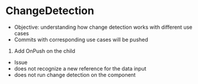 # ChangeDetection

- Objective: understanding how change detection works with different use cases
- Commits with corresponding use cases will be pushed

1. Add OnPush on the child

- Issue
- does not recognize a new reference for the data input
- does not run change detection on the component
